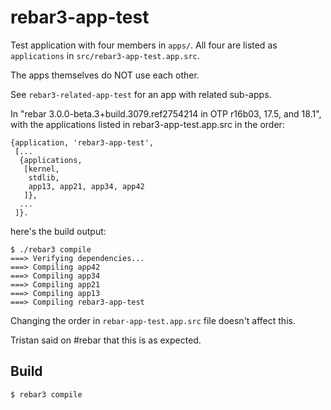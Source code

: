 rebar3-app-test
=====

Test application with four members in `apps/`. All four are listed as
`applications` in `src/rebar3-app-test.app.src`.

The apps themselves do NOT use each other.

See `rebar3-related-app-test` for an app with related sub-apps.

In "rebar 3.0.0-beta.3+build.3079.ref2754214 in OTP r16b03, 17.5, and
18.1", with the applications listed in rebar3-app-test.app.src in the
order:

```
{application, 'rebar3-app-test',
 [...
  {applications,
   [kernel,
    stdlib,
    app13, app21, app34, app42
   ]},
  ...
 ]}.
```

here's the build output:

```
$ ./rebar3 compile
===> Verifying dependencies...
===> Compiling app42
===> Compiling app34
===> Compiling app21
===> Compiling app13
===> Compiling rebar3-app-test
```

Changing the order in `rebar-app-test.app.src` file doesn't
affect this.

Tristan said on #rebar that this is as expected.

Build
-----

    $ rebar3 compile
